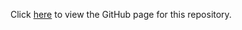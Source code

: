 Click [here](https://moe82.github.io/TTP-Excerise-Folder_Toggle/) to view the GitHub page for this repository. 
